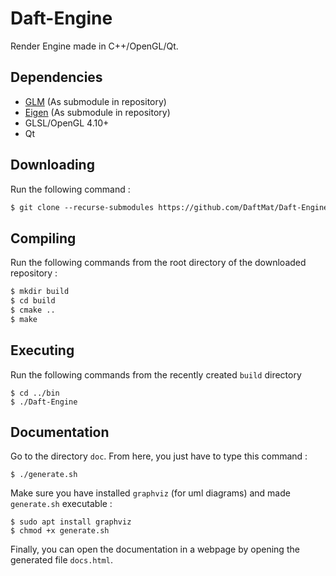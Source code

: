 # Daft-Engine

Render Engine made in C++/OpenGL/Qt.

## Dependencies

 - [GLM](https://github.com/g-truc/glm) (As submodule in repository)
 - [Eigen](https://gitlab.com/libeigen/eigen) (As submodule in repository)
 - GLSL/OpenGL 4.10+
 - Qt

## Downloading
Run the following command :
```txt
$ git clone --recurse-submodules https://github.com/DaftMat/Daft-Engine.git
```

## Compiling
Run the following commands from the root directory of the downloaded repository :
```txt
$ mkdir build
$ cd build
$ cmake ..
$ make
```

## Executing
Run the following commands from the recently created `build` directory
```
$ cd ../bin
$ ./Daft-Engine
```

## Documentation
Go to the directory `doc`. From here, you just have to type this command :
```
$ ./generate.sh
```
Make sure you have installed `graphviz` (for uml diagrams) and made `generate.sh` executable :
```
$ sudo apt install graphviz
$ chmod +x generate.sh
```
Finally, you can open the documentation in a webpage by opening the generated file `docs.html`.